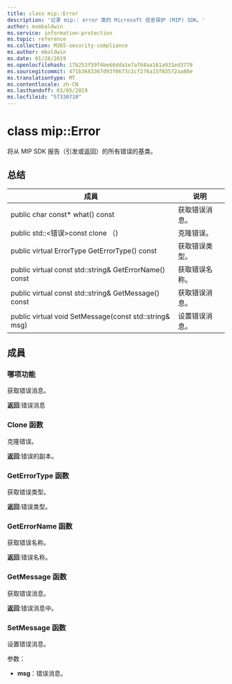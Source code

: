 ```yaml
---
title: class mip::Error
description: '记录 mip:: error 类的 Microsoft 信息保护 (MIP) SDK。'
author: msmbaldwin
ms.service: information-protection
ms.topic: reference
ms.collection: M365-security-compliance
ms.author: mbaldwin
ms.date: 01/28/2019
ms.openlocfilehash: 17b253f59f4be66dda1e7af68aa161a931ed3778
ms.sourcegitcommit: 471b3683367d93f0673c1cf276a15f83572aa80e
ms.translationtype: MT
ms.contentlocale: zh-CN
ms.lasthandoff: 03/05/2019
ms.locfileid: "57330710"
---
```

# <a name="class-miperror"></a>class mip::Error 
将从 MIP SDK 报告（引发或返回）的所有错误的基类。
  
## <a name="summary"></a>总结
 成員                        | 说明                                
--------------------------------|---------------------------------------------
public char const* what() const  |  获取错误消息。
public std::\<错误\>const clone （)  |  克隆错误。
public virtual ErrorType GetErrorType() const  |  获取错误类型。
public virtual const std::string& GetErrorName() const  |  获取错误名称。
public virtual const std::string& GetMessage() const  |  获取错误消息。
public virtual void SetMessage(const std::string& msg)  |  设置错误消息。
  
## <a name="members"></a>成員
  
### <a name="what-function"></a>哪项功能
获取错误消息。

  
**返回**:错误消息
  
### <a name="clone-function"></a>Clone 函数
克隆错误。

  
**返回**:错误的副本。
  
### <a name="geterrortype-function"></a>GetErrorType 函数
获取错误类型。

  
**返回**:错误类型。
  
### <a name="geterrorname-function"></a>GetErrorName 函数
获取错误名称。

  
**返回**:错误名称。
  
### <a name="getmessage-function"></a>GetMessage 函数
获取错误消息。

  
**返回**:错误消息中。
  
### <a name="setmessage-function"></a>SetMessage 函数
设置错误消息。

参数：  
* **msg**：错误消息。

